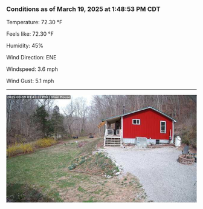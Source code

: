### Conditions as of March 19, 2025 at 1:48:53 PM CDT 

Temperature: 72.30 &deg;F

Feels like: 72.30 &deg;F

Humidity: 45%

Wind Direction: ENE

Windspeed: 3.6 mph

Wind Gust: 5.1 mph

---

<img src="./images/latest.jpeg"/>

